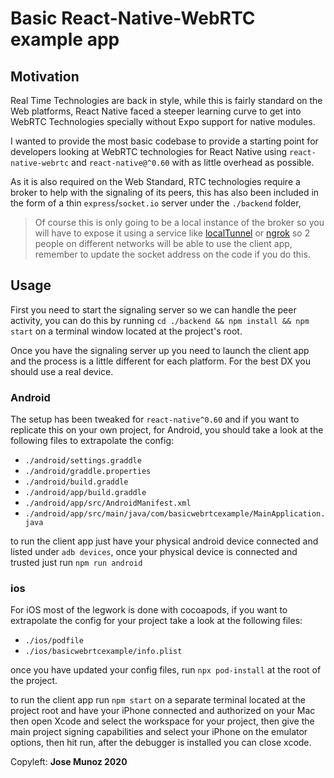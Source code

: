 # Basic React-Native-WebRTC example app

## Motivation

Real Time Technologies are back in style, while this is fairly standard on the Web platforms, React Native faced a steeper learning curve to get into WebRTC Technologies specially without Expo support for native modules.

I wanted to provide the most basic codebase to provide a starting point for developers looking at WebRTC technologies for React Native using `react-native-webrtc` and `react-native@^0.60` with as little overhead as possible.


As it is also required on the Web Standard, RTC technologies require a broker to help with the signaling of its peers, this has also been included in the form of a thin `express`/`socket.io` server under the `./backend` folder, 

>Of course this is only going to be a local instance of the broker so you will have to expose it using a service like [localTunnel](https://github.com/localtunnel/localtunnel) or [ngrok](https://ngrok.com/) so 2 people on different networks will be able to use the client app, remember to update the socket address on the code if you do this.

## Usage

First you need to start the signaling server so we can handle the peer activity, you can do this by running `cd ./backend && npm install && npm start` on a terminal window located at the project's root.

Once you have the signaling server up you need to launch the client app and the process is a little different for each platform. For the best DX you should use a real device.

### Android 

The setup has been tweaked for `react-native^0.60` and if you want to replicate this on your own project, for Android, you should take a look at the following files to extrapolate the config:

-  `./android/settings.graddle`
-  `./android/graddle.properties`
-  `./android/build.graddle`
-  `./android/app/build.graddle`
-  `./android/app/src/AndroidManifest.xml`
-  `./android/app/src/main/java/com/basicwebrtcexample/MainApplication.java`


to run the client app just have your physical android device connected and listed under `adb devices`, once your physical device is connected and trusted just run `npm run android`

### ios

For iOS most of the legwork is done with cocoapods, if you want to extrapolate the config for your project take a look at the following files:

- `./ios/podfile`
- `./ios/basicwebrtcexample/info.plist`

once you have updated your config files, run `npx pod-install` at the root of the project.

to run the client app run `npm start` on a separate terminal located at the project root and have your iPhone connected and authorized on your Mac then open Xcode and select the workspace for your project, then give the main project signing capabilities and select your iPhone on the emulator options, then hit run, after the debugger is installed you can close xcode.

Copyleft: **Jose Munoz 2020**


